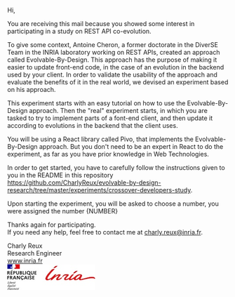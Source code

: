 Hi,

You are receiving this mail because you showed some interest in participating in a study on REST API co-evolution.

To give some context, Antoine Cheron, a former doctorate in the DiverSE Team in the INRIA laboratory working on REST APIs, created an approach called Evolvable-By-Design. This approach has the purpose of making it easier to update front-end code, in the case of an evolution in the backend used by your client.
In order to validate the usability of the approach and evaluate the benefits of it in the real world, we devised an experiment based on his approach. 

This experiment starts with an easy tutorial on how to use the Evolvable-By-Design approach. Then the "real" experiment starts, in which you are tasked to try to implement parts of a font-end client, and then update it according to evolutions in the backend that the client uses.

You will be using a React library called Pivo, that implements the Evolvable-By-Design approach. But you don't need to be an expert in React to do the experiment, as far as you have prior knowledge in Web Technologies.

In order to get started, you have to carefully follow the instructions given to you in the README in this repository https://github.com/CharlyReux/evolvable-by-design-research/tree/master/experiments/crossover-developers-study.

Upon starting the experiment, you will be asked to choose a number, you were assigned the number {NUMBER}

Thanks again for participating.  
If you need any help, feel free to contact me at charly.reux@inria.fr.

Charly Reux  
Research Engineer  
www.inria.fr    
![](./RF-Inria_logo_signat.jpg)


